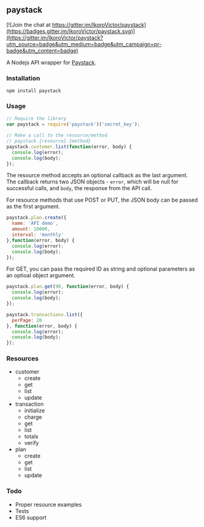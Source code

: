 ## paystack

[![Join the chat at https://gitter.im/IkoroVictor/paystack](https://badges.gitter.im/IkoroVictor/paystack.svg)](https://gitter.im/IkoroVictor/paystack?utm_source=badge&utm_medium=badge&utm_campaign=pr-badge&utm_content=badge)

A Nodejs API wrapper for [Paystack](https://paystack.co/).

### Installation

```
npm install paystack
```

### Usage

```js
// Require the library
var paystack = require('paystack')('secret_key');

// Make a call to the resource/method
// paystack.{resource}.{method}
paystack.customer.list(function(error, body) {
  console.log(error);
  console.log(body);
});
```

The resource method accepts an optional callback as the last argument. The callback returns two JSON objects - `error`, which will be null for successful calls, and `body`, the response from the API call.

For resource methods that use POST or PUT, the JSON body can be passed as the first argument.

```js
paystack.plan.create({
  name: 'API demo',
  amount: 10000,
  interval: 'monthly'
},function(error, body) {
  console.log(error);
  console.log(body);
});
```

For GET, you can pass the required ID as string and optional parameters as an optioal object argument.

```js
paystack.plan.get(90, function(error, body) {
  console.log(error);
  console.log(body);
});
```

```js
paystack.transactions.list({
  perPage: 20
}, function(error, body) {
  console.log(error);
  console.log(body);
});
```

### Resources

- customer
  - create
  - get
  - list
  - update 
- transaction
  - initialize
  - charge
  - get
  - list
  - totals
  - verify
- plan
  - create
  - get
  - list
  - update

### Todo

- Proper resource examples
- Tests
- ES6 support
